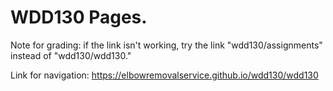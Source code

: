 # WDD130 Pages. 
Note for grading: if the link isn't working, try the link "wdd130/assignments" instead of "wdd130/wdd130."

Link for navigation: https://elbowremovalservice.github.io/wdd130/wdd130